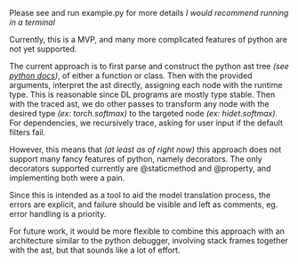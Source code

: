 Please see and run example.py for more details
*I would recommend running in a terminal*

Currently, this is a MVP, and many more complicated features of python are not yet supported.

The current approach is to first parse and construct the python ast tree *(see [python docs](https://docs.python.org/3/library/ast.html))*, of either a function or class. Then with the provided arguments, interpret the ast directly, assigning each node with the runtime type. This is reasonable since DL programs are mostly type stable. Then with the traced ast, we do other passes to transform any node with the desired type *(ex: torch.softmax)* to the targeted node *(ex: hidet.softmax)*. For dependencies, we recursively trace, asking for user input if the default filters fail.

However, this means that *(at least as of right now)* this approach does not support many fancy features of python, namely decorators.
The only decorators supported currently are @staticmethod and @property, and implementing both were a pain.

Since this is intended as a tool to aid the model translation process, the errors are explicit, and failure should be visible and left as comments, eg. error handling is a priority.

For future work, it would be more flexible to combine this approach with an architecture similar to the python debugger, involving stack frames together with the ast, but that sounds like a lot of effort.